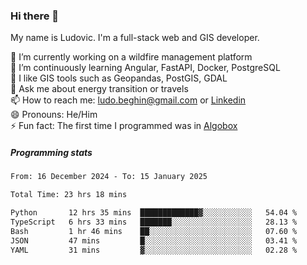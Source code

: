 ### Hi there 👋

My name is Ludovic. I'm a full-stack web and GIS developer.

 🔭 I’m currently working on a wildfire management platform<br/>
 🌱 I’m continuously learning Angular, FastAPI, Docker, PostgreSQL<br/>
 👯 I like GIS tools such as Geopandas, PostGIS, GDAL<br/>
 💬 Ask me about energy transition or travels<br/>
 📫 How to reach me: ludo.beghin@gmail.com or [Linkedin](https://www.linkedin.com/in/ludovic-beghin/)<br/>
 😄 Pronouns: He/Him<br/>
 ⚡ Fun fact: The first time I programmed was in [Algobox](https://fr.wikipedia.org/wiki/Algobox)<br/>

##### Programming stats
<!--START_SECTION:waka-->

```txt
From: 16 December 2024 - To: 15 January 2025

Total Time: 23 hrs 18 mins

Python       12 hrs 35 mins  █████████████▓░░░░░░░░░░░   54.04 %
TypeScript   6 hrs 33 mins   ███████░░░░░░░░░░░░░░░░░░   28.13 %
Bash         1 hr 46 mins    ██░░░░░░░░░░░░░░░░░░░░░░░   07.60 %
JSON         47 mins         █░░░░░░░░░░░░░░░░░░░░░░░░   03.41 %
YAML         31 mins         ▓░░░░░░░░░░░░░░░░░░░░░░░░   02.28 %
```

<!--END_SECTION:waka-->
